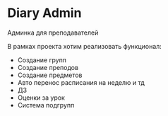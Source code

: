 # Diary Admin

Админка для преподавателей

В рамках проекта хотим реализовать функционал:

- Создание групп
- Создание преподов
- Создание предметов
- Авто перенос расписания на неделю и тд
- ДЗ
- Оценки за урок
- Система подгрупп
